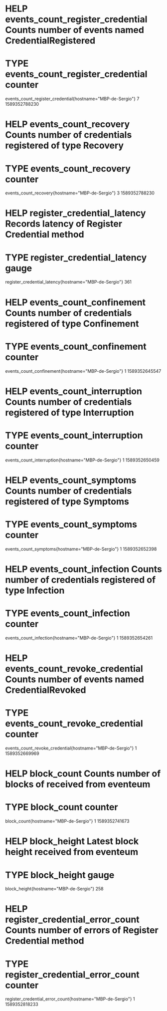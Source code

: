 # HELP events_count_register_credential Counts number of events named CredentialRegistered
# TYPE events_count_register_credential counter
events_count_register_credential{hostname="MBP-de-Sergio"} 7 1589352788230

# HELP events_count_recovery Counts number of credentials registered of type Recovery
# TYPE events_count_recovery counter
events_count_recovery{hostname="MBP-de-Sergio"} 3 1589352788230

# HELP register_credential_latency Records latency of Register Credential method
# TYPE register_credential_latency gauge
register_credential_latency{hostname="MBP-de-Sergio"} 361

# HELP events_count_confinement Counts number of credentials registered of type Confinement
# TYPE events_count_confinement counter
events_count_confinement{hostname="MBP-de-Sergio"} 1 1589352645547

# HELP events_count_interruption Counts number of credentials registered of type Interruption
# TYPE events_count_interruption counter
events_count_interruption{hostname="MBP-de-Sergio"} 1 1589352650459

# HELP events_count_symptoms Counts number of credentials registered of type Symptoms
# TYPE events_count_symptoms counter
events_count_symptoms{hostname="MBP-de-Sergio"} 1 1589352652398

# HELP events_count_infection Counts number of credentials registered of type Infection
# TYPE events_count_infection counter
events_count_infection{hostname="MBP-de-Sergio"} 1 1589352654261

# HELP events_count_revoke_credential Counts number of events named CredentialRevoked
# TYPE events_count_revoke_credential counter
events_count_revoke_credential{hostname="MBP-de-Sergio"} 1 1589352669969

# HELP block_count Counts number of blocks of received from eventeum
# TYPE block_count counter
block_count{hostname="MBP-de-Sergio"} 1 1589352741673

# HELP block_height Latest block height received from eventeum
# TYPE block_height gauge
block_height{hostname="MBP-de-Sergio"} 258

# HELP register_credential_error_count Counts number of errors of Register Credential method
# TYPE register_credential_error_count counter
register_credential_error_count{hostname="MBP-de-Sergio"} 1 1589352818233